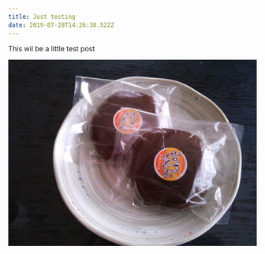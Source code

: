 ```yaml
---
title: Just testing
date: 2019-07-28T14:26:38.522Z
---
```

This wil be a little test post

![this is alt](/images/uploads/20130620finesco_orig.jpg "and a title")
